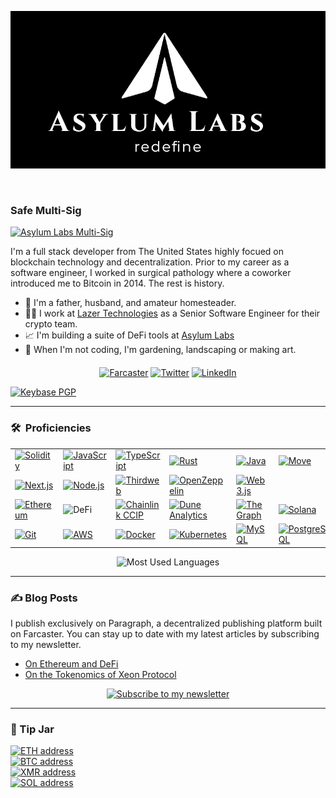 <p align="center"><img src="../assets/logo-banner.png" width="600" alt="Asylum Labs"></p>

<p align="center"><img src="https://komarev.com/ghpvc/?username=asylum-labs&style=flat-square&color=blue" alt=""> &nbsp; &nbsp; <img src="https://img.shields.io/github/stars/asylum-labs" alt=""></p>

<p align="center"></p>

### Safe Multi-Sig

<a href="https://rainbow.me/0xb706Dd084eAE9354Ce74b937E4e6788053fb4303"><img src="https://img.shields.io/badge/0xb706Dd084eAE9354Ce74b937E4e6788053fb4303-3C3C3D.svg?logo=ethereum" alt="Asylum Labs Multi-Sig"></a><br>

I'm a full stack developer from The United States highly focued on blockchain technology and decentralization. Prior to my career as a software engineer, I worked in surgical pathology where a coworker introduced me to Bitcoin in 2014. The rest is history.

- 🏡 I'm a father, husband, and amateur homesteader.
- 🧑‍💻 I work at [Lazer Technologies](https://www.lazertechnologies.com/) as a Senior Software Engineer for their crypto team.
- 📈 I'm building a suite of DeFi tools at [Asylum Labs](https://github.com/asylum-labs)
- 🌱 When I'm not coding, I'm gardening, landscaping or making art.

<p align="center" style="margin-top: 20px;">
<a href="https://warpcast.com/jonbray.eth"><img src="https://img.shields.io/badge/@jonbray.eth-FFFFFF.svg?logo=farcaster" alt="Farcaster"></a>
<a href="https://twitter.com/heyjonbray"><img src="https://img.shields.io/twitter/follow/heyjonbray" alt="Twitter"></a>
<a href="https://www.linkedin.com/in/heyjonbray"><img src="https://img.shields.io/badge/-LinkedIn-blue?style=flat&logo=linkedin" alt="LinkedIn"></a>
</p>

<a href="https://keybase.io/heyjonbray"><img src="https://img.shields.io/keybase/pgp/heyjonbray?style=blue" alt="Keybase PGP"></a>

---

### 🛠 &nbsp;Proficiencies

<table style="border: none;">
<tr>
<td width="14.28%"><a href="https://soliditylang.org/"><img src="https://img.shields.io/badge/-Solidity-363636?logo=solidity&logoColor=white" alt="Solidity"></a></td>
<td width="14.28%"><a href="https://developer.mozilla.org/en-US/docs/Web/JavaScript"><img src="https://img.shields.io/badge/-JavaScript-F7DF1E?logo=javascript&logoColor=black" alt="JavaScript"></a></td>
<td width="14.28%"><a href="https://www.typescriptlang.org/"><img src="https://img.shields.io/badge/-TypeScript-3178C6?logo=typescript&logoColor=white" alt="TypeScript"></a></td>
<td width="14.28%"><a href="https://www.rust-lang.org/"><img src="https://img.shields.io/badge/-Rust-000000?logo=rust&logoColor=white" alt="Rust"></a></td>
<td width="14.28%"><a href="https://www.java.com/"><img src="https://img.shields.io/badge/-Java-ED8B00?logo=java&logoColor=white" alt="Java"></a></td>
<td width="14.28%"><a href="https://docs.sui.io/move"><img src="https://img.shields.io/badge/-Move-4DA2FF?logo=sui&logoColor=white" alt="Move"></a></td>
<td width="14.28%"><a href="https://dotnet.microsoft.com/"><img src="https://img.shields.io/badge/-.NET-512BD4?logo=dotnet&logoColor=white" alt=".NET"></a></td>
</tr>
<tr>
<td width="14.28%"><a href="https://nextjs.org/"><img src="https://img.shields.io/badge/-Next.js-000000?logo=next.js&logoColor=white" alt="Next.js"></a></td>
<td width="14.28%"><a href="https://nodejs.org/"><img src="https://img.shields.io/badge/-Node.js-339933?logo=nodedotjs&logoColor=white" alt="Node.js"></a></td>
<td width="14.28%"><a href="https://thirdweb.com/"><img src="https://img.shields.io/badge/-Thirdweb-000000?logo=thirdweb&logoColor=white" alt="Thirdweb"></a></td>
<td width="14.28%"><a href="https://www.openzeppelin.com/"><img src="https://img.shields.io/badge/-OpenZeppelin-4E5EE4?logo=openzeppelin&logoColor=white" alt="OpenZeppelin"></a></td>
<td width="14.28%"><a href="https://web3js.org/"><img src="https://img.shields.io/badge/-Web3.js-F16822?logo=web3.js&logoColor=white" alt="Web3.js"></a></td>
<td width="14.28%"></td>
<td width="14.28%"></td>
</tr>
<tr>
<td width="14.28%"><a href="https://ethereum.org/"><img src="https://img.shields.io/badge/-Ethereum-627EEA?logo=ethereum&logoColor=white" alt="Ethereum"></a></td>
<td width="14.28%"><img src="https://img.shields.io/badge/-DeFi-FF007A?logo=ethereum&logoColor=white" alt="DeFi"></td>
<td width="14.28%"><a href="https://chain.link/ccip"><img src="https://img.shields.io/badge/-CCIP-375BD2?logo=chainlink&logoColor=white" alt="Chainlink CCIP"></a></td>
<td width="14.28%"><a href="https://dune.com/"><img src="https://img.shields.io/badge/-Dune-F4603E?logo=ethereum&logoColor=white" alt="Dune Analytics"></a></td>
<td width="14.28%"><a href="https://thegraph.com/"><img src="https://img.shields.io/badge/-TheGraph-6F4CFF?logo=graphql&logoColor=white" alt="The Graph"></a></td>
<td width="14.28%"><a href="https://solana.com/"><img src="https://img.shields.io/badge/-Solana-9945FF?logo=solana&logoColor=white" alt="Solana"></a></td>
<td width="14.28%"></td>
</tr>
<tr>
<td width="14.28%"><a href="https://git-scm.com/"><img src="https://img.shields.io/badge/-Git-F05032?logo=git&logoColor=white" alt="Git"></a></td>
<td width="14.28%"><a href="https://aws.amazon.com/"><img src="https://img.shields.io/badge/-AWS-232F3E?logo=amazon-web-services&logoColor=white" alt="AWS"></a></td>
<td width="14.28%"><a href="https://www.docker.com/"><img src="https://img.shields.io/badge/-Docker-2496ED?logo=docker&logoColor=white" alt="Docker"></a></td>
<td width="14.28%"><a href="https://kubernetes.io/"><img src="https://img.shields.io/badge/-Kubernetes-326CE5?logo=kubernetes&logoColor=white" alt="Kubernetes"></a></td>
<td width="14.28%"><a href="https://www.mysql.com/"><img src="https://img.shields.io/badge/-MySQL-4479A1?logo=mysql&logoColor=white" alt="MySQL"></a></td>
<td width="14.28%"><a href="https://www.postgresql.org/"><img src="https://img.shields.io/badge/-PostgreSQL-4169E1?logo=postgresql&logoColor=white" alt="PostgreSQL"></a></td>
<td width="14.28%"></td>
</tr>
</table>

<p align="center">
  <img src="https://github-readme-stats.vercel.app/api/top-langs/?username=heyjonbray&layout=compact&theme=dark" alt="Most Used Languages" />
</p>

---

### ✍️ Blog Posts

I publish exclusively on Paragraph, a decentralized publishing platform built on Farcaster. You can stay up to date with my latest articles by subscribing to my newsletter.

- [On Ethereum and DeFi](https://paragraph.xyz/@jonbray/eth-defi)
- [On the Tokenomics of Xeon Protocol](https://paragraph.xyz/@jonbray/xeon-tokenomics)

<p align="center">
<a href="https://paragraph.xyz/@jonbray/subscribe"><img src="https://img.shields.io/badge/Subscribe_to_my_newsletter-855DCD?style=for-the-badge&logo=farcaster&logoColor=white" alt="Subscribe to my newsletter"></a>
</p>

---

### 🫙 Tip Jar

<p align="left">
<a href="assets/crypto/ethereum-address.svg"><img src="https://img.shields.io/badge/ETH-0x7e2F9dd040cF7B41a1AF9e4A24A0EDB04093dDa1-3C3C3D.svg?logo=ethereum" alt="ETH address"></a><br>
<a href="assets/crypto/btc-address.svg"><img src="https://img.shields.io/badge/BTC-bc1qtaqfrcgln2tpkvlws8gdcwvu5g5cg0wkszg2ru-F7931A.svg?logo=bitcoin" alt="BTC address"></a><br>
<a href="assets/crypto/monero-address.svg"><img src="https://img.shields.io/badge/XMR-84WTHL1Uj94EaE4exvrcbBNgS9xj1kSDP4ThK5kr2ScvEDnGK2EiPLVAo8UhofZD2YiqnoQDd5YwVcGWJLUpLPQE4hw2g2X-FF6600.svg?logo=monero" alt="XMR address"></a><br>
<a href="assets/crypto/solana-address.svg"><img src="https://img.shields.io/badge/SOL-CTxPz8M78gbcGTVW4toMACjahvoPYfnSGURhmfj1A1HR-9945FF.svg?logo=solana" alt="SOL address"></a>
</p>
